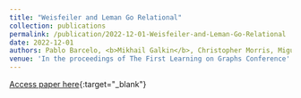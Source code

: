 ```yaml
---
title: "Weisfeiler and Leman Go Relational"
collection: publications
permalink: /publication/2022-12-01-Weisfeiler-and-Leman-Go-Relational
date: 2022-12-01
authors: Pablo Barcelo, <b>Mikhail Galkin</b>, Christopher Morris, Miguel Romero Orth
venue: 'In the proceedings of The First Learning on Graphs Conference'
---
```

[Access paper here](https://openreview.net/forum?id=wY_IYhh6pqj){:target="_blank"}
